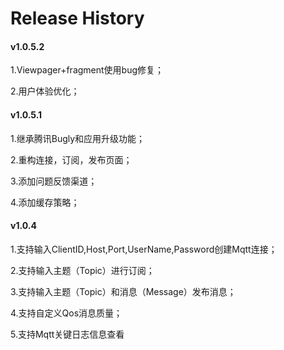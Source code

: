 # Release History

#### v1.0.5.2

1.Viewpager+fragment使用bug修复；

2.用户体验优化；

#### v1.0.5.1

1.继承腾讯Bugly和应用升级功能；

2.重构连接，订阅，发布页面；

3.添加问题反馈渠道；

4.添加缓存策略；

#### v1.0.4

1.支持输入ClientID,Host,Port,UserName,Password创建Mqtt连接；

2.支持输入主题（Topic）进行订阅；

3.支持输入主题（Topic）和消息（Message）发布消息；

4.支持自定义Qos消息质量；

5.支持Mqtt关键日志信息查看 